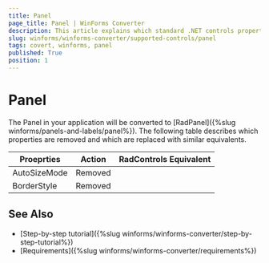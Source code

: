 ```yaml
---
title: Panel
page_title: Panel | WinForms Converter
description: This article explains which standard .NET controls properties are removed and which are replaced with similar equivalents. 
slug: winforms/winforms-converter/supported-controls/panel
tags: covert, winforms, panel
published: True
position: 1
---
```


# Panel

The Panel in your application will be converted to [RadPanel]({%slug winforms/panels-and-labels/panel%}). The following table describes which properties are removed and which are replaced with similar equivalents.

|Proeprties|Action|RadControls Equivalent|
|---|---|---|
|AutoSizeMode|Removed|   |
|BorderStyle|Removed|   |

## See Also

* [Step-by-step tutorial]({%slug winforms/winforms-converter/step-by-step-tutorial%})
* [Requirements]({%slug winforms/winforms-converter/requirements%})